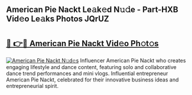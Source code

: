 ## American Pie Nackt Le𝚊k𝚎d N𝚞𝚍e - Part-HXB Vid𝚎o Le𝚊ks Photos JQrUZ

# <h2><a href="http://fb4xzem.evod.top/?m=American+Pie+Nackt">🔗 👉🔴 American Pie Nackt Vid𝚎o Ph𝚘t𝚘s</a></h2>

[![American Pie Nackt N𝚞d𝚎s](https://i.imgur.com/8V9OHl7.gif)](http://fb4xzem.evod.top/?m=American+Pie+Nackt)
Influencer American Pie Nackt who creates engaging lifestyle and dance content, featuring solo and collaborative dance trend performances and mini vlogs. Influential entrepreneur American Pie Nackt, celebrated for their innovative business ideas and entrepreneurial spirit. 
